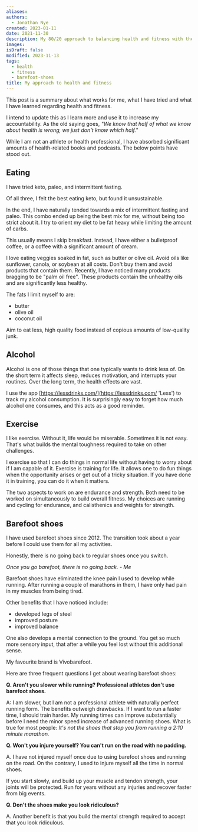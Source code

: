 ```yaml
---
aliases: 
authors:
  - Jonathan Nye
created: 2023-01-11
date: 2021-11-30
description: My 80/20 approach to balancing health and fitness with the rest of life's demands.
images: 
isDraft: false
modified: 2023-11-13
tags:
  - health
  - fitness
  - barefoot-shoes
title: My approach to health and fitness
---
```


This post is a summary about what works for me, what I have tried and what I have learned regarding health and fitness.

I intend to update this as I learn more and use it to increase my accountability. As the old saying goes, _"We know that half of what we know about health is wrong, we just don't know which half."_

While I am not an athlete or health professional, I have absorbed significant amounts of health-related books and podcasts. The below points have stood out.

## Eating

I have tried keto, paleo, and intermittent fasting.

Of all three, I felt the best eating keto, but found it unsustainable.

In the end, I have naturally tended towards a mix of intermittent fasting and paleo.
This combo ended up being the best mix for me, without being too strict about it.
I try to orient my diet to be fat heavy while limiting the amount of carbs.

This usually means I skip breakfast.
Instead, I have either a bulletproof coffee, or a coffee with a significant amount of cream.

I love eating veggies soaked in fat, such as butter or olive oil. Avoid oils like sunflower, canola, or soybean at all costs. Don't buy them and avoid products that contain them. Recently, I have noticed many products bragging to be "palm oil free". These products contain the unhealthy oils and are significantly less healthy.

The fats I limit myself to are:

- butter
- olive oil
- coconut oil

Aim to eat less, high quality food instead of copious amounts of low-quality junk.

## Alcohol

Alcohol is one of those things that one typically wants to drink less of. On the short term it affects sleep, reduces motivation, and interrupts your routines. Over the long term, the health effects are vast.

I use the app [https://lessdrinks.com/](https://lessdrinks.com/ 'Less') to track my alcohol consumption. It is surprisingly easy to forget how much alcohol one consumes, and this acts as a good reminder.

## Exercise

I like exercise. Without it, life would be miserable. Sometimes it is not easy. That's what builds the mental toughness required to take on other challenges.

I exercise so that I can do things in normal life without having to worry about if I am capable of it. Exercise is training for life. It allows one to do fun things when the opportunity arises or get out of a tricky situation. If you have done it in training, you can do it when it matters.

The two aspects to work on are endurance and strength. Both need to be worked on simultaneously to build overall fitness. My choices are running and cycling for endurance, and calisthenics and weights for strength.

## Barefoot shoes

I have used barefoot shoes since 2012.
The transition took about a year before I could use them for all my activities.

Honestly, there is no going back to regular shoes once you switch.

_Once you go barefoot, there is no going back. - Me_

Barefoot shoes have eliminated the knee pain I used to develop while running.
After running a couple of marathons in them, I have only had pain in my muscles from being tired.

Other benefits that I have noticed include:

- developed legs of steel
- improved posture
- improved balance

One also develops a mental connection to the ground. You get so much more sensory input, that after a while you feel lost without this additional sense.

My favourite brand is Vivobarefoot.

Here are three frequent questions I get about wearing barefoot shoes:

**Q. Aren't you slower while running? Professional athletes don't use barefoot shoes.**

A: I am slower, but I am not a professional athlete with naturally perfect running form. The benefits outweigh drawbacks. If I want to run a faster time, I should train harder. My running times can improve substantially before I need the minor speed increase of advanced running shoes. What is true for most people: _It's not the shoes that stop you from running a 2:10 minute marathon._

**Q. Won't you injure yourself? You can't run on the road with no padding.**

A. I have not injured myself once due to using barefoot shoes and running on the road. On the contrary, I used to injure myself all the time in normal shoes.

If you start slowly, and build up your muscle and tendon strength, your joints will be protected. Run for years without any injuries and recover faster from big events.

**Q. Don't the shoes make you look ridiculous?**

A. Another benefit is that you build the mental strength required to accept that you look ridiculous.
